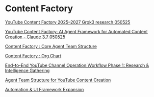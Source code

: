 # Content Factory

[YouTube Content Factory 2025–2027 Grok3 research 050525](YouTube%20Content%20Factory%202025%E2%80%932027%20Grok3%20research%200%201eab4fd21ff0807eb817d5fcb7b30705.md)

[YouTube Content Factory: AI Agent Framework for Automated Content Creation - Claude 3.7 050525](YouTube%20Content%20Factory%20AI%20Agent%20Framework%20for%20Aut%201eab4fd21ff0804fa5cbc268985bb10e.md)

[Content Factory : Core Agent Team Structure](Content%20Factory%20Core%20Agent%20Team%20Structure%201eab4fd21ff080f4aa42c45b0efabbd8.md)

[Content Factory : Org Chart](Content%20Factory%20Org%20Chart%201eab4fd21ff08045a236c23db3c2d48a.md)

[End-to-End YouTube Channel Operation Workflow
Phase 1: Research & Intelligence Gathering](End-to-End%20YouTube%20Channel%20Operation%20Workflow%20Phas%201eab4fd21ff08055a1eaf051bc511af6.md)

[Agent Team Structure for YouTube Content Creation](Agent%20Team%20Structure%20for%20YouTube%20Content%20Creation%201eab4fd21ff0807e9c79fe6059d4c05a.md)

[Automation & UI Framework Expansion](Automation%20&%20UI%20Framework%20Expansion%201eab4fd21ff0801898a2d5b4270b513e.md)